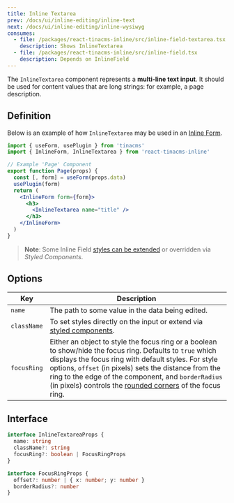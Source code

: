```yaml
---
title: Inline Textarea
prev: /docs/ui/inline-editing/inline-text
next: /docs/ui/inline-editing/inline-wysiwyg
consumes:
  - file: /packages/react-tinacms-inline/src/inline-field-textarea.tsx
    description: Shows InlineTextarea
  - file: /packages/react-tinacms-inline/src/inline-field.tsx
    description: Depends on InlineField
---
```


The `InlineTextarea` component represents a **multi-line text input**. It should be used for content values that are long strings: for example, a page description.

## Definition

Below is an example of how `InlineTextarea` may be used in an [Inline Form](/docs/ui/inline-editing).

```jsx
import { useForm, usePlugin } from 'tinacms'
import { InlineForm, InlineTextarea } from 'react-tinacms-inline'

// Example 'Page' Component
export function Page(props) {
  const [, form] = useForm(props.data)
  usePlugin(form)
  return (
    <InlineForm form={form}>
      <h3>
        <InlineTextarea name="title" />
      </h3>
    </InlineForm>
  )
}
```

> **Note**: Some Inline Field [styles can be extended](/docs/ui/inline-editing#extending-inline-field-styles) or overridden via _Styled Components_.

## Options

| Key         | Description                                                                                                                                                                                                                                                                                                                                                                                                     |
| ----------- | --------------------------------------------------------------------------------------------------------------------------------------------------------------------------------------------------------------------------------------------------------------------------------------------------------------------------------------------------------------------------------------------------------------- |
| `name`      | The path to some value in the data being edited.                                                                                                                                                                                                                                                                                                                                                                |
| `className` | To set styles directly on the input or extend via [styled components](/docs/ui/inline-editing#extending-inline-field-styles).                                                                                                                                                                                                                                                                                   |
| `focusRing` | Either an object to style the focus ring or a boolean to show/hide the focus ring. Defaults to `true` which displays the focus ring with default styles. For style options, `offset` (in pixels) sets the distance from the ring to the edge of the component, and `borderRadius` (in pixels) controls the [rounded corners](https://developer.mozilla.org/en-US/docs/Web/CSS/border-radius) of the focus ring. |

## Interface

```typescript
interface InlineTextareaProps {
  name: string
  className?: string
  focusRing?: boolean | FocusRingProps
}

interface FocusRingProps {
  offset?: number | { x: number; y: number }
  borderRadius?: number
}
```
